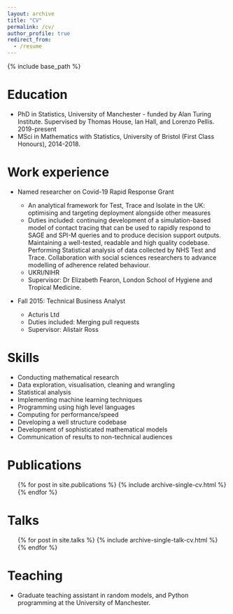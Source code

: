 ```yaml
---
layout: archive
title: "CV"
permalink: /cv/
author_profile: true
redirect_from:
  - /resume
---
```


{% include base_path %}

Education
======
* PhD in Statistics, University of Manchester - funded by Alan Turing Institute. Supervised by Thomas House, Ian Hall, and Lorenzo Pellis. 2019-present
* MSci in Mathematics with Statistics, University of Bristol (First Class Honours), 2014-2018.

Work experience
======
* Named researcher on Covid-19 Rapid Response Grant
  * An analytical framework for Test, Trace and Isolate in the UK: optimising and targeting deployment alongside other measures
  * Duties included: continuing development of a simulation-based model of contact tracing that can be used to rapidly respond to SAGE and SPI-M queries and to produce decision support outputs. Maintaining a well-tested, readable and high quality codebase. Performing Statistical analysis of data collected by NHS Test and Trace. Collaboration with social sciences researchers to advance modelling of adherence related behaviour.
  *  UKRI/NIHR
  * Supervisor: Dr Elizabeth Fearon, London School of Hygiene and Tropical Medicine.

* Fall 2015: Technical Business Analyst
  * Acturis Ltd
  * Duties included: Merging pull requests
  * Supervisor: Alistair Ross
  
Skills
======
* Conducting mathematical research
* Data exploration, visualisation, cleaning and wrangling
* Statistical analysis
* Implementing machine learning techniques
* Programming using high level languages
* Computing for performance/speed
* Developing a well structure codebase
* Development of sophisticated mathematical models
* Communication of results to non-technical audiences

Publications
======
  <ul>{% for post in site.publications %}
    {% include archive-single-cv.html %}
  {% endfor %}</ul>
  
Talks
======
  <ul>{% for post in site.talks %}
    {% include archive-single-talk-cv.html %}
  {% endfor %}</ul>
  
Teaching
======
* Graduate teaching assistant in random models, and Python programming at the University of Manchester.
  
